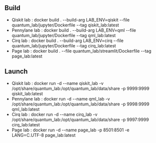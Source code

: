 ## Build
- Qiskit lab    : docker build . --build-arg LAB_ENV=qiskit --file quantum_lab/jupyter/Dockerfile --tag qiskit_lab:latest
- Pennylane lab : docker build . --build-arg LAB_ENV=qml --file quantum_lab/jupyter/Dockerfile --tag qml_lab:latest
- Cirq lab      : docker build . --build-arg LAB_ENV=cirq --file quantum_lab/jupyter/Dockerfile --tag cirq_lab:latest
- Page lab      : docker build . --file quantum_lab/streamlit/Dockerfile --tag page_lab:latest
## Launch
- Qiskit lab    : docker run -d --name qiskit_lab -v /opt/share/quantum_lab:/opt/quantum_lab/data/share -p 9999:9999 qiskit_lab:latest  
- Pennylane lab : docker run -d --name qml_lab -v /opt/share/quantum_lab:/opt/quantum_lab/data/share -p 9998:9999 qml_lab:latest
- Cirq lab      : docker run -d --name cirq_lab -v /opt/share/quantum_lab:/opt/quantum_lab/data/share -p 9997:9999 cirq_lab:latest
- Page lab      : docker run -d --name page_lab -p 8501:8501 -e LANG=C.UTF-8 page_lab:latest
